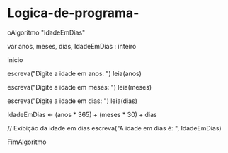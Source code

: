# Logica-de-programa-
oAlgoritmo "IdadeEmDias"

var
anos, meses, dias, IdadeEmDias : inteiro

inicio

escreva("Digite a idade em anos: ")
leia(anos)

escreva("Digite a idade em meses: ")
leia(meses)

escreva("Digite a idade em dias: ")
leia(dias)


IdadeEmDias <- (anos * 365) + (meses * 30) + dias

// Exibição da idade em dias
escreva("A idade em dias é: ", IdadeEmDias)

FimAlgoritmo
